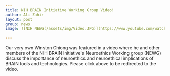 ```yaml
---
title: NIH BRAIN Initiative Working Group Video!
author: Ali Zahir
layout: post
group: news
image: ![NIH NEWG(/assets/img/Video.JPG)](https://www.youtube.com/watch?v=l9GbblvuEao)

---
```


Our very own Winston Chiong was featured in a video where he and other members of the NIH BRAIN Initiative's Neuroethics Working group (NEWG)
discuss the importance of neuroethics and neuroethical implications of BRAIN tools and technologies. Please click above to be redirected to the video.
